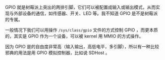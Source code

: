 GPIO 就是树莓派上突出的两排引脚，它们可以被配置成输入或输出模式，从而实现与外部设备的通信，如传感器、开关、LED 等。我不知道 GPIO 是不是树莓派的专属。

一般情况下我们可以用操作 `/sys/class/gpio` 文件的方式控制 GPIO ，而更本质的，其实是 GPIO 作为一个设备，可以被 kernel 用 MMIO 的方式操作。

因为 GPIO 是的自由度非常高（输入输出，高低电平，多引脚），所以有一种比较邪典的用法是用 GPIO 模拟控制器，比如说 SDHost 。
